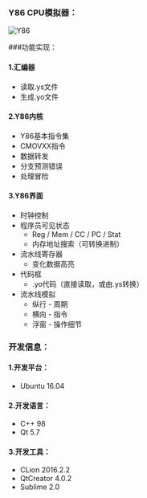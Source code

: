 ### Y86 CPU模拟器：

![Y86](/home/aaron/Desktop/Y86.png)

###功能实现：

#### 1.汇编器

* 读取.ys文件
* 生成.yo文件

#### 2.Y86内核

* Y86基本指令集
* CMOVXX指令
* 数据转发
* 分支预测错误
* 处理冒险

#### 3.Y86界面

* 时钟控制
* 程序员可见状态
  * Reg / Mem / CC / PC / Stat
  * 内存地址搜索（可转换进制）
* 流水线寄存器
  * 变化数据高亮
* 代码框
  * .yo代码（直接读取，或由.ys转换）
* 流水线模拟
  * 纵行 - 周期
  * 横向 - 指令
  * 浮窗 - 操作细节



### 开发信息：

#### 1.开发平台：

* Ubuntu 16.04

#### 2.开发语言：

* C++ 98
* Qt 5.7

#### 3.开发工具：

* CLion 2016.2.2
* QtCreator 4.0.2
* Sublime 2.0


